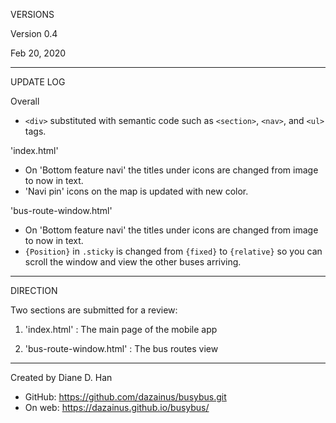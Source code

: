 
VERSIONS

Version 0.4

Feb 20, 2020
____________________________

UPDATE LOG

Overall

  * `<div>` substituted with semantic code such as `<section>`, `<nav>`, and `<ul>` tags.

'index.html'
  * On 'Bottom feature navi' the titles under icons are changed from image to now in text.
  * 'Navi pin' icons on the map is updated with new color.

'bus-route-window.html'
  * On 'Bottom feature navi' the titles under icons are changed from image to now in text.
  * `{Position}` in `.sticky` is changed from `{fixed}` to `{relative}` so you can scroll the window and view the other buses arriving.

____________________________
DIRECTION

Two sections are submitted for a review:

  1. 'index.html'
      : The main page of the mobile app

  2. 'bus-route-window.html'
      : The bus routes view

____________________________

Created by Diane D. Han

* GitHub: https://github.com/dazainus/busybus.git
* On web: https://dazainus.github.io/busybus/
